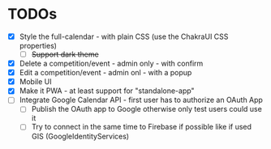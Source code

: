 # TODOs

- [x] Style the full-calendar - with plain CSS (use the ChakraUI CSS properties)
  - [ ] ~~Support dark theme~~
- [x] Delete a competition/event - admin only - with confirm
- [x] Edit a competition/event - admin onl - with a popup
- [x] Mobile UI
- [x] Make it PWA - at least support for "standalone-app"
- [ ] Integrate Google Calendar API - first user has to authorize an OAuth App
  - [ ] Publish the OAuth app to Google otherwise only test users could use it
  - [ ] Try to connect in the same time to Firebase if possible like if used GIS (GoogleIdentityServices)
